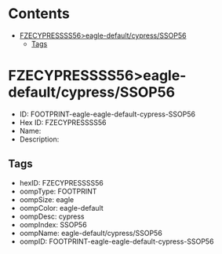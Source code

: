 



Contents
========

* [FZECYPRESSSS56>eagle-default/cypress/SSOP56](#fzecypressss56eagle-defaultcypressssop56)
	* [Tags](#tags)

# FZECYPRESSSS56>eagle-default/cypress/SSOP56

- ID: FOOTPRINT-eagle-eagle-default-cypress-SSOP56
- Hex ID: FZECYPRESSSS56
- Name: 
- Description: 

## Tags

- hexID: FZECYPRESSSS56
- oompType: FOOTPRINT
- oompSize: eagle
- oompColor: eagle-default
- oompDesc: cypress
- oompIndex: SSOP56
- oompName: eagle-default/cypress/SSOP56
- oompID: FOOTPRINT-eagle-eagle-default-cypress-SSOP56
